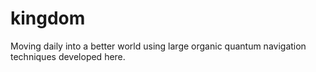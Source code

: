 # kingdom
Moving daily into a better world using large organic quantum navigation techniques developed here.
